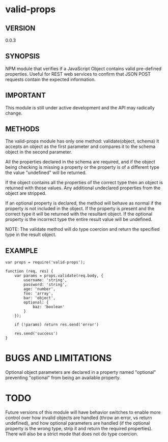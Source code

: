 valid-props
===========

## VERSION
0.0.3

## SYNOPSIS
NPM module that verifies if a JavaScript Object contains valid pre-defined properties. Useful for REST web services to confirm that JSON POST requests contain the expected information.

## IMPORTANT
This module is still under active development and the API may radically change.

## METHODS
The valid-props module has only one method: validate(object, schema)
It accepts an object as the first parameter and compares it to the schema object in the second parameter.

All the properties declared in the schema are required, and if the object being checking is missing a property or the property is of a different type the value "undefined" will be returned.

If the object contains all the properties of the correct type then an object is returned with those values. Any additional undeclared properties from the object are stripped.

If an optional property is declared, the method will behave as normal if the property is not included in the object. If the property is present and the correct type it will be returned with the resultant object. If the optional property is the incorrect type the entire result value will be undefined. 

NOTE: The validate method will do type coercion and return the specified type in the result object.

## EXAMPLE

    var props = require('valid-props');

    function (req, res) {
        var params = props.validate(req.body, {
            username: 'string',
            password: 'string',
            age: 'number',
            foo: 'array',
            bar: 'object',
            optional: {
                baz: 'boolean'
            }
        });

        if (!params) return res.send('error')

        res.send('success')
    }

# BUGS AND LIMITATIONS
Optional object parameters are declared in a property named "optional" preventing "optional" from being an available property.

# TODO
Future versions of this module will have behavior switches to enable more control over how invalid objects are handled (throw an error, vs return undefined), and how optional parameters are handled (if the optional property is the wrong type, strip it and return the required properties). There will also be a strict mode that does not do type coercion.
